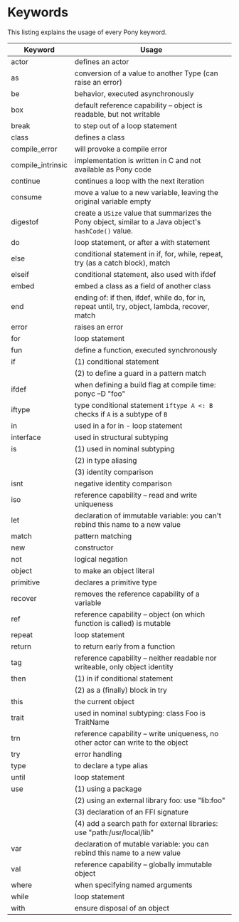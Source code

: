 # Keywords

This listing explains the usage of every Pony keyword.

| Keyword           | Usage                                                                                                  |
| ----------------- | ------------------------------------------------------------------------------------------------------ |
| actor             | defines an actor                                                                                       |
| as                | conversion of a value to another Type (can raise an error)                                             |
| be                | behavior, executed asynchronously                                                                      |
| box               | default reference capability – object is readable, but not writable                                    |
| break             | to step out of a loop statement                                                                        |
| class             | defines a class                                                                                        |
| compile_error     | will provoke a compile error                                                                           |
| compile_intrinsic | implementation is written in C and not available as Pony code                                          |
| continue          | continues a loop with the next iteration                                                               |
| consume           | move a value to a new variable, leaving the original variable empty                                    |
| digestof          | create a `USize` value that summarizes the Pony object, similar to a Java object's `hashCode()` value. |
| do                | loop statement, or after a with statement                                                              |
| else              | conditional statement in if, for, while, repeat, try (as a catch block), match                         |
| elseif            | conditional statement, also used with ifdef                                                            |
| embed             | embed a class as a field of another class                                                              |
| end               | ending of: if then, ifdef, while do, for in, repeat until, try, object, lambda, recover, match         |
| error             | raises an error                                                                                        |
| for               | loop statement                                                                                         |
| fun               | define a function, executed synchronously                                                              |
| if                | (1) conditional statement                                                                              |
|                   | (2) to define a guard in a pattern match                                                               |
| ifdef             | when defining a build flag at compile time:  ponyc –D "foo"                                            |
| iftype            | type conditional statement `iftype A <: B` checks if `A` is a subtype of `B`                           |
| in                | used in a for in - loop statement                                                                      |
| interface         | used in structural subtyping                                                                           |
| is                | (1) used in nominal subtyping                                                                          |
|                   | (2) in type aliasing                                                                                   |
|                   | (3) identity comparison                                                                                |
| isnt              | negative identity comparison                                                                           |
| iso               | reference capability – read and write uniqueness                                                       |
| let               | declaration of immutable variable: you can't rebind this name to a new value                           |
| match             | pattern matching                                                                                       |
| new               | constructor                                                                                            |
| not               | logical negation                                                                                       |
| object            | to make an object literal                                                                              |
| primitive         | declares a primitive type                                                                              |
| recover           | removes the reference capability of a variable                                                         |
| ref               | reference capability – object (on which function is called) is mutable                                 |
| repeat            | loop statement                                                                                         |
| return            | to return early from a function                                                                        |
| tag               | reference capability – neither readable nor writeable, only object identity                            |
| then              | (1) in if conditional statement                                                                        |
|                   | (2) as a (finally) block in try                                                                        |
| this              | the current object                                                                                     |
| trait             | used in nominal subtyping:  class Foo is TraitName                                                     |
| trn               | reference capability – write uniqueness, no other actor can write to the object                        |
| try               | error handling                                                                                         |
| type              | to declare a type alias                                                                                |
| until             | loop statement                                                                                         |
| use               | (1) using a package                                                                                    |
|                   | (2) using an external library foo: use "lib:foo"                                                       |
|                   | (3) declaration of an FFI signature                                                                    |
|                   | (4) add a search path for external libraries: use "path:/usr/local/lib"                                |
| var               | declaration of mutable variable: you can rebind this name to a new value                               |
| val               | reference capability – globally immutable object                                                       |
| where             | when specifying named arguments                                                                        |
| while             | loop statement                                                                                         |
| with              | ensure disposal of an object                                                                           |
